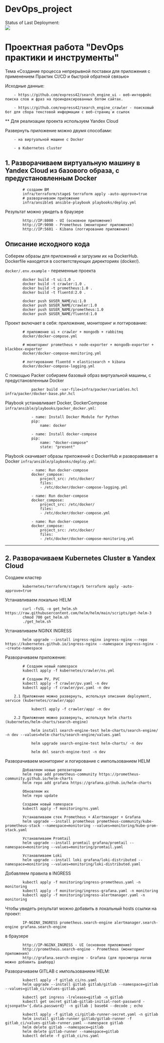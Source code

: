 # DevOps_project

Status of Last Deployment: <br>
<img src="https://github.com/DevOps_project/.github/workflows/ci-cd-pipeline.yml/badge.svg"><br>

# Проектная работа "DevOps практики и инструменты"

Тема «Создание процесса непрерывной поставки для приложения с применением Практик CI/CD и быстрой обратной связью»

Исходные данные:

        - https://github.com/express42/search_engine_ui - веб-интерфейс поиска слов и фраз на проиндексированных ботом сайтах.

        - https://github.com/express42/search_engine_crawler - поисковый бот для сбора текстовой информации с веб-страниц и ссылок

** Для реализации проекта используем Yandex Cloud


Развернуть приложение можно двумя способами:

        - на виртуальной машине с Docker

        - в Kubernetes cluster

## 1. Разворачиваем виртуальную машину в Yandex Cloud из базового образа, с предустановленным Docker

```
        # создаем ВМ
        infra/terraform/stage$ terraform apply -auto-approve=true
        # разворачиваем приложение
        infra/ansible$ ansible-playbook playbooks/deploy.yml
```

Результат можно увидеть в браузере

```
        http://IP:8000 - UI (основное приложение)
        http://IP:9090 - Prometheus (мониторинг приложения)
        http://IP:5601 - Kibana (логгирование приложения)

```
## Описание исходного кода

Соберем образы для приложений и загрузим их на DockerHub. Dockerfile находятся в соответствующих директориях (docker/).

`docker/.env.example` - переменные проекта

```
        docker build -t ui:1.0 .
        docker build -t crawler:1.0 .
        docker build -t prometheus:1.0 .
        docker build -t fluentd:2.0 .

        docker push $USER_NAME/ui:1.0
        docker push $USER_NAME/crawler:1.0
        docker push $USER_NAME/prometheus:1.0
        docker push $USER_NAME/fluentd:1.0
```

Проект включает в себя: приложение, мониторинг и логгирование:

```
        # приложение ui + crawler + mongodb + rabbitmq
        docker/docker-compose.yml

        # мониторинг prometheus + node-exporter + mongodb-exporter + blackbox-exporter
        docker/docker-compose-monitoring.yml

        # логгирование fluentd + elasticsearch + kibana
        docker/docker-compose-logging.yml
```

С помощью Packer собираем базовый образ виртуальной машины, с предустановленным Docker

```
            packer build -var-file=infra/packer/variables.hcl infra/packer/docker-base.pkr.hcl
```

Playbook устанавливает Docker, DockerCompose `infra/ansible/playbooks/packer_docker.yml`:

```
            - name: Install Docker Module for Python
            pip:
                name: docker

            - name: Install docker-compose
            pip:
                name: "docker-compose"
                state: "present"
```

Playbook скачивает образы приложений с DockerHub и разворавивает в Docker `infra/ansible/playbooks/deploy.yml`:

```
            - name: Run docker-compose
            docker_compose:
                project_src: /etc/docker/
                files:
                - /etc/docker/docker-compose-logging.yml

            - name: Run docker-compose
            docker_compose:
                project_src: /etc/docker/
                files:
                - /etc/docker/docker-compose.yml

            - name: Run docker-compose
            docker_compose:
                project_src: /etc/docker/
                files:
                - /etc/docker/docker-compose-monitoring.yml
```
--------------------------------------------------------------------------

## 2. Разворачиваем Kubernetes Cluster в Yandex Cloud

Cоздаем кластер

```
        kubernetes/terraform/stage/$ terraform apply -auto-approve=true
```

Устанавливаем локально HELM

```
        curl -fsSL -o get_helm.sh https://raw.githubusercontent.com/helm/helm/main/scripts/get-helm-3
        chmod 700 get_helm.sh
        ./get_helm.sh
```

Устанавливаем NGINX INGRESS

```
        helm upgrade --install ingress-nginx ingress-nginx --repo https://kubernetes.github.io/ingress-nginx --namespace ingress-nginx --create-namespace
```

Разворачиваем приложение:

```
        # Создаем новый namespace
        kubectl apply -f kubernetes/crawler/ns.yml

        # Создаем PV, PVC
        kubectl apply -f crawler/pv.yaml -n dev
        kubectl apply -f crawler/pvc.yaml -n dev
```

        2.1 Приложение можно развернуть, используя описания deployment, service (kubernetes/crawler/app)

```
            kubectl apply -f crawler/app/ -n dev
```
        2.2 Приложение можно развернуть, используя helm charts (kubernetes/helm-charts/search-engine)

```
            helm install search-engine-test helm-charts/search-engine/ -n dev --values=helm-charts/search-engine/values.yaml

            helm upgrade search-engine-test helm-charts/ -n dev

            helm del search-engine-test -n dev
```

Разворачиваем мониторинг и логирование с импользованием HELM

```
        Добавляем новые репозитории
        helm repo add prometheus-community https://prometheus-community.github.io/helm-charts
        helm repo add grafana https://grafana.github.io/helm-charts

        Обновляем их
        helm repo update

        Создаем новый namespace
        kubectl apply -f monitoring/ns.yaml

        Устанавливаем стек Prometheus + Alertmanager + Grafana
        helm upgrade --install prometheus prometheus-community/kube-prometheus-stack --namespace=monitoring --values=monitoring/kube-prom-stack.yaml

        Устанавливаем Promtail
        helm upgrade --install promtail grafana/promtail --namespace=monitoring --values=monitoring/promtail.yaml

        Устанавливаем Loki
        helm upgrade --install loki grafana/loki-distributed --namespace=monitoring --values=monitoring/loki-distributed.yaml
```

Добавляем правила в INGRESS

```
        kubectl apply -f monitoring/ingress-prometheus.yaml -n monitoring
        kubectl apply -f monitoring/ingress-grafana.yaml -n monitoring
        kubectl apply -f monitoring/ingress-alertmanager.yaml -n monitoring

```

Чтобы увидеть результат можно добавить в локальный hosts ссылки на проект:

```
        IP-NGINX_INGRESS prometheus.search-engine alertmanager.search-engine grafana.search-engine
```

в браузере

```
        http://IP-NGINX_INGRESS - UI (основное приложение)
        http://prometheus.search-engine - Prometheus (мониторинг приложения)
        http://grafana.search-engine - Grafana (для просмотра логов можно добавить дашборд)

```

Разворачиваем GITLAB с импользованием HELM:

```
        kubectl apply -f gitlab_ci/ns.yaml
        helm upgrade --install gitlab gitlab/gitlab --namespace=gitlab --values=gitlab_ci/values-gitlab.yaml

        kubectl get ingress -lrelease=gitlab -n gitlab
        kubectl get secret gitlab-gitlab-initial-root-password -ojsonpath='{.data.password}' -n gitlab | base64 --decode ; echo

        kubectl apply -f gitlab_ci/gitlab-runner-secret.yaml -n gitlab
        helm install gitlab-runner gitlab/gitlab-runner -f gitlab_ci/values-gitlab-runner.yaml --namespace gitlab
        helm delete gitlab --namespace=gitlab
        helm delete gitlab-runner --namespace=gitlab
        kubectl delete -f gitlab_ci/ns.yaml
```
